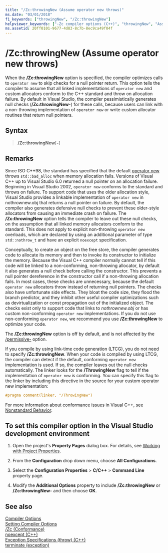 ```yaml
---
title: "/Zc:throwingNew (Assume operator new throws)"
ms.date: "03/01/2018"
f1_keywords: ["throwingNew", "/Zc:throwingNew"]
helpviewer_keywords: ["-Zc compiler options (C++)", "throwingNew", "Assume operator new Throws", "/Zc compiler options (C++)", "Zc compiler options (C++)"]
ms.assetid: 20ff0101-9677-4d83-8c7b-8ec9ca49f04f
---
```

# /Zc:throwingNew (Assume operator new throws)

When the **/Zc:throwingNew** option is specified, the compiler optimizes calls to `operator new` to skip checks for a null pointer return. This option tells the compiler to assume that all linked implementations of `operator new` and custom allocators conform to the C++ standard and throw on allocation failure. By default in Visual Studio, the compiler pessimistically generates null checks (**/Zc:throwingNew-**) for these calls, because users can link with a non-throwing implementation of `operator new` or write custom allocator routines that return null pointers.

## Syntax

> **/Zc:throwingNew**[**-**]

## Remarks

Since ISO C++98, the standard has specified that the default [operator new](../../standard-library/new-operators.md#op_new) throws `std::bad_alloc` when memory allocation fails. Versions of Visual C++ up to Visual Studio 6.0 returned a null pointer on an allocation failure. Beginning in Visual Studio 2002, `operator new` conforms to the standard and throws on failure. To support code that uses the older allocation style, Visual Studio provides a linkable implementation of `operator new` in nothrownew.obj that returns a null pointer on failure. By default, the compiler also generates defensive null checks to prevent these older-style allocators from causing an immediate crash on failure. The **/Zc:throwingNew** option tells the compiler to leave out these null checks, on the assumption that all linked memory allocators conform to the standard. This does not apply to explicit non-throwing `operator new` overloads, which are declared by using an additional parameter of type `std::nothrow_t` and have an explicit `noexcept` specification.

Conceptually, to create an object on the free store, the compiler generates code to allocate its memory and then to invoke its constructor to initialize the memory. Because the Visual C++ compiler normally cannot tell if this code will be linked to a non-conforming, non-throwing allocator, by default it also generates a null check before calling the constructor. This prevents a null pointer dereference in the constructor call if a non-throwing allocation fails. In most cases, these checks are unnecessary, because the default `operator new` allocators throw instead of returning null pointers. The checks also have unfortunate side effects. They bloat the code size, they flood the branch predictor, and they inhibit other useful compiler optimizations such as devirtualization or const propagation out of the initialized object. The checks exist only to support code that links to *nothrownew.obj* or has custom non-conforming `operator new` implementations. If you do not use non-conforming `operator new`, we recommend you use **/Zc:throwingNew** to optimize your code.

The **/Zc:throwingNew** option is off by default, and is not affected by the [/permissive-](permissive-standards-conformance.md) option.

If you compile by using link-time code generation (LTCG), you do not need to specify **/Zc:throwingNew**. When your code is compiled by using LTCG, the compiler can detect if the default, conforming `operator new` implementation is used. If so, the compiler leaves out the null checks automatically. The linker looks for the **/ThrowingNew** flag to tell if the implementation of `operator new` is conforming. You can specify this flag to the linker by including this directive in the source for your custom operator new implementation:

```cpp
#pragma comment(linker, "/ThrowingNew")
```

For more information about conformance issues in Visual C++, see [Nonstandard Behavior](../../cpp/nonstandard-behavior.md).

## To set this compiler option in the Visual Studio development environment

1. Open the project's **Property Pages** dialog box. For details, see [Working with Project Properties](../working-with-project-properties.md).

1. From the **Configuration** drop down menu, choose **All Configurations**.

1. Select the **Configuration Properties** > **C/C++** > **Command Line** property page.

1. Modify the **Additional Options** property to include **/Zc:throwingNew** or **/Zc:throwingNew-** and then choose **OK**.

## See also

[Compiler Options](compiler-options.md)<br/>
[Setting Compiler Options](setting-compiler-options.md)<br/>
[/Zc (Conformance)](zc-conformance.md)<br/>
[noexcept (C++)](../../cpp/noexcept-cpp.md)<br/>
[Exception Specifications (throw) (C++)](../../cpp/exception-specifications-throw-cpp.md)<br/>
[terminate (exception)](../../standard-library/exception-functions.md#terminate)<br/>
